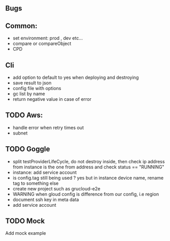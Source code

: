 ## Bugs

## Common:

- set environment: prod , dev etc...
- compare or compareObject
- CPD

## Cli

- add option to default to yes when deploying and destroying
- save result to json
- config file with options
- gc list by name
- return negative value in case of error

## TODO Aws:

- handle error when retry times out
- subnet

## TODO Goggle

- split testProviderLifeCycle, do not destroy inside,
  then check ip address from instance is the one from address and check status == "RUNNING"
- instance: add service account
- is config.tag still being used ? yes but in instance device name, rename tag to something else
- create new project such as grucloud-e2e
- WARNING when gloud config is difference from our config, i.e region
- document ssh key in meta data
- add service account

## TODO Mock

Add mock example
